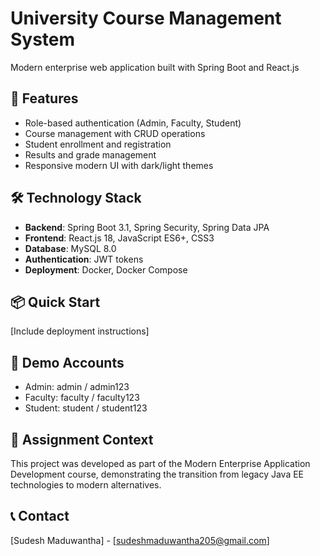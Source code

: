 # University Course Management System

Modern enterprise web application built with Spring Boot and React.js

## 🚀 Features
- Role-based authentication (Admin, Faculty, Student)
- Course management with CRUD operations
- Student enrollment and registration
- Results and grade management
- Responsive modern UI with dark/light themes

## 🛠️ Technology Stack
- **Backend**: Spring Boot 3.1, Spring Security, Spring Data JPA
- **Frontend**: React.js 18, JavaScript ES6+, CSS3
- **Database**: MySQL 8.0
- **Authentication**: JWT tokens
- **Deployment**: Docker, Docker Compose

## 📦 Quick Start
[Include deployment instructions]

## 👥 Demo Accounts
- Admin: admin / admin123
- Faculty: faculty / faculty123  
- Student: student / student123

## 📝 Assignment Context
This project was developed as part of the Modern Enterprise Application Development course, demonstrating the transition from legacy Java EE technologies to modern alternatives.

## 📞 Contact
[Sudesh Maduwantha] - [sudeshmaduwantha205@gmail.com]
